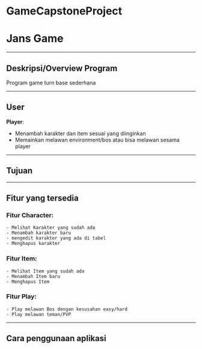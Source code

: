 # GameCapstoneProject
# Jans Game

---
## Deskripsi/Overview Program
Program game turn base sederhana

---
## User
**Player**:
  - Menambah karakter dan item sesuai yang diinginkan
  - Memainkan melawan environment/bos atau bisa melawan sesama player

---
## Tujuan
---
## Fitur yang tersedia
### Fitur Character:
    - Melihat Karakter yang sudah ada
    - Menambah karakter baru
    - mengedit karakter yang ada di tabel
    - Menghapus karakter
### Fitur Item:
    - Melihat Item yang sudah ada
    - Menambah Item baru
    - Menghapus Item
### Fitur Play:
    - Play melawan Bos dengan kesusahan easy/hard
    - Play melawan teman/PVP
---
## Cara penggunaan aplikasi
